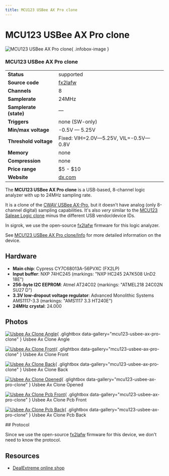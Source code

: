 ```yaml
---
title: MCU123 USBee AX Pro clone
---
```


# MCU123 USBee AX Pro clone

<div class="infobox" markdown>

![MCU123 USBee AX Pro clone](./img/Usbee_ax_clone_angle.jpg){ .infobox-image }

### MCU123 USBee AX Pro clone

| | |
|---|---|
| **Status** | supported |
| **Source code** | [fx2lafw](https://github.com/OpenTraceLab/OpenTraceCapture/tree/main/src/hardware/fx2lafw) |
| **Channels** | 8 |
| **Samplerate** | 24MHz |
| **Samplerate (state)** | — |
| **Triggers** | none (SW-only) |
| **Min/max voltage** | -0.5V — 5.25V |
| **Threshold voltage** | Fixed: VIH=2.0V—5.25V, VIL=-0.5V—0.8V |
| **Memory** | none |
| **Compression** | none |
| **Price range** | $5 - $10 |
| **Website** | [dx.com](http://dx.com/p/logic-analyzer-w-dupont-lines-and-usb-cable-for-scm-black-148945) |

</div>

The **MCU123 USBee AX Pro clone** is a USB-based, 8-channel logic analyzer with up to 24MHz sampling rate.

It is a clone of the [CWAV USBee AX-Pro](/w/index.php?title=CWAV_USBee_AX-Pro&action=edit&redlink=1), but it doesn't have analog (only 8-channel digital) sampling capabilities. It's also *very* similar to the [MCU123 Saleae Logic clone](https://sigrok.org/wiki/MCU123_Saleae_Logic_clone) minus the different USB vendor/device IDs.

In sigrok, we use the open-source [fx2lafw](https://sigrok.org/wiki/Fx2lafw) firmware for this logic analyzer.

See [MCU123 USBee AX Pro clone/Info](https://sigrok.org/wiki/MCU123_USBee_AX_Pro_clone/Info) for more detailed information on the device.

## Hardware
- **Main chip**: Cypress CY7C68013A-56PVXC (FX2LP)
- **Input buffer**: NXP 74HC245 (markings: "NXP HC245 2A7K508 UnD2 18E")
- **256-byte I2C EEPROM**: Atmel AT24C02 (markings: "ATMEL218 24C02N SU27 D")
- **3.3V low-dropout voltage regulator**: Advanced Monolithic Systems AMS1117-3.3 (markings: "AMS1117 3.3 HT240E")
- **24MHz crystal**: 24.000

## Photos

<div class="photo-grid" markdown>

[![Usbee Ax Clone Angle](./img/Usbee_ax_clone_angle.jpg)](./img/Usbee_ax_clone_angle.jpg "Usbee Ax Clone Angle"){ .glightbox data-gallery="mcu123-usbee-ax-pro-clone" }
<span class="caption">Usbee Ax Clone Angle</span>

[![Usbee Ax Clone Front](./img/Usbee_ax_clone_front.jpg)](./img/Usbee_ax_clone_front.png "Usbee Ax Clone Front"){ .glightbox data-gallery="mcu123-usbee-ax-pro-clone" }
<span class="caption">Usbee Ax Clone Front</span>

[![Usbee Ax Clone Back](./img/Usbee_ax_clone_back.jpg)](./img/Usbee_ax_clone_back.jpg "Usbee Ax Clone Back"){ .glightbox data-gallery="mcu123-usbee-ax-pro-clone" }
<span class="caption">Usbee Ax Clone Back</span>

[![Usbee Ax Clone Opened](./img/Usbee_ax_clone_opened.jpg)](./img/Usbee_ax_clone_opened.jpg "Usbee Ax Clone Opened"){ .glightbox data-gallery="mcu123-usbee-ax-pro-clone" }
<span class="caption">Usbee Ax Clone Opened</span>

[![Usbee Ax Clone Pcb Front](./img/Usbee_ax_clone_pcb_front.jpg)](./img/Usbee_ax_clone_pcb_front.jpg "Usbee Ax Clone Pcb Front"){ .glightbox data-gallery="mcu123-usbee-ax-pro-clone" }
<span class="caption">Usbee Ax Clone Pcb Front</span>

[![Usbee Ax Clone Pcb Back](./img/Usbee_ax_clone_pcb_back.jpg)](./img/Usbee_ax_clone_pcb_back.jpg "Usbee Ax Clone Pcb Back"){ .glightbox data-gallery="mcu123-usbee-ax-pro-clone" }
<span class="caption">Usbee Ax Clone Pcb Back</span>

</div>
## Protocol

Since we use the open-source [fx2lafw](https://sigrok.org/wiki/Fx2lafw) firmware for this device, we don't need to know the protocol.

## Resources
- [DealExtreme online shop](http://dx.com/p/logic-analyzer-w-dupont-lines-and-usb-cable-for-scm-black-148945)

